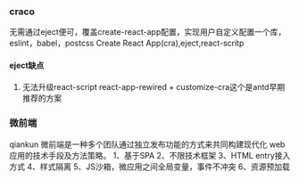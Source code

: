 ### craco
无需通过eject便可，覆盖create-react-app配置，实现用户自定义配置一个库，eslint，babel，postcss
Create React App(cra),eject,react-scritp
#### eject缺点
1. 无法升级react-script
react-app-rewired + customize-cra这个是antd早期推荐的方案

### 微前端
qiankun
微前端是一种多个团队通过独立发布功能的方式来共同构建现代化 web 应用的技术手段及方法策略。
1、基于SPA
2、不限技术框架
3、HTML entry接入方式
4、样式隔离
5、JS沙箱，微应用之间全局变量，事件不冲突
6、资源预加载
